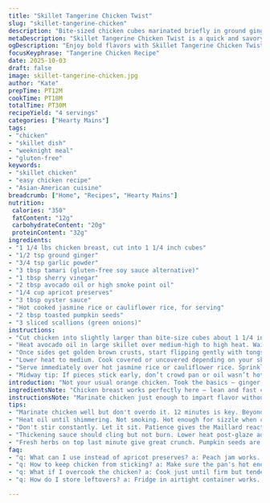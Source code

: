 ```yaml
---
title: "Skillet Tangerine Chicken Twist"
slug: "skillet-tangerine-chicken"
description: "Bite-sized chicken cubes marinated briefly in ground ginger, garlic powder, tamari instead of soy, with a dash of sherry vinegar for depth. Cooked in avocado oil for higher smoke point, browned aggressively. Marmalade swapped for apricot preserves, hoisin replaced with oyster sauce to bring more umami and less sweetness. Garnished with toasted pumpkin seeds and scallion slices. A quick skillet dish, crunchy outside, juicy inside, sticky savory glaze with a hint of citrus tang. Focus on controlling pan heat, minimal stirring for that sear. Serve over steaming jasmine rice or cauliflower rice for lower carbs. Simple, bold, reliable for weeknight dinner."
metaDescription: "Skillet Tangerine Chicken Twist is a quick and savory weeknight dish with vibrant flavors and satisfying textures."
ogDescription: "Enjoy bold flavors with Skillet Tangerine Chicken Twist, a savory dish combining ginger, tamari, and apricot preserves for a delicious twist."
focusKeyphrase: "Tangerine Chicken Recipe"
date: 2025-10-03
draft: false
image: skillet-tangerine-chicken.jpg
author: "Kate"
prepTime: PT12M
cookTime: PT18M
totalTime: PT30M
recipeYield: "4 servings"
categories: ["Hearty Mains"]
tags:
- "chicken"
- "skillet dish"
- "weeknight meal"
- "gluten-free"
keywords:
- "skillet chicken"
- "easy chicken recipe"
- "Asian-American cuisine"
breadcrumb: ["Home", "Recipes", "Hearty Mains"]
nutrition: 
 calories: "350"
 fatContent: "12g"
 carbohydrateContent: "20g"
 proteinContent: "32g"
ingredients:
- "1 1/4 lbs chicken breast, cut into 1 1/4 inch cubes"
- "1/2 tsp ground ginger"
- "3/4 tsp garlic powder"
- "3 tbsp tamari (gluten-free soy sauce alternative)"
- "1 tbsp sherry vinegar"
- "2 tbsp avocado oil or high smoke point oil"
- "1/4 cup apricot preserves"
- "3 tbsp oyster sauce"
- "Hot cooked jasmine rice or cauliflower rice, for serving"
- "2 tbsp toasted pumpkin seeds"
- "3 sliced scallions (green onions)"
instructions:
- "Cut chicken into slightly larger than bite-size cubes about 1 1/4 inches. Toss chicken with ground ginger, garlic powder, tamari, and sherry vinegar. Let it marinate 12 minutes, no longer or acid starts denaturing the meat too much. The sherry vinegar adds a subtle tang that brightens the dark umami notes."
- "Heat avocado oil in large skillet over medium-high to high heat. Wait until oil is just shimmering but not smoking. Add chicken without crowding; they should sizzle loudly on contact. Don’t stir for at least 3 minutes — let edges crisp and brown. Adjust heat if browning too fast or not fast enough."
- "Once sides get golden brown crusts, start flipping gently with tongs or spatula. Even browning across surfaces matters. When almost all sides have that caramelized color, add apricot preserves and oyster sauce. Stir thoroughly to coat chicken pieces. The preserves melt down, creating a sticky glaze with fruity acidity. The oyster sauce adds deep savory backbone without excess sweetness."
- "Lower heat to medium. Cook covered or uncovered depending on your skillet until chicken no longer pink inside and a thick sauce clings to pieces, 5-7 minutes. Listen for gentle bubbling, not aggressive boil. Sauce should thicken but not scorch. Test chicken by cutting one piece near center; juices run clear and texture firm but tender."
- "Serve immediately over hot jasmine rice or cauliflower rice. Sprinkle with toasted pumpkin seeds for crunch and scallion slices for freshness and color contrast. Pumpkin seeds give a surprising nutty bite that replaces sesame seeds’ typical role."
- "Midway tip: If pieces stick early, don’t crowd pan or oil wasn’t hot enough. Stir too frequently, lose crust, turn soggy. This is the common rookie mistake here."
introduction: "Not your usual orange chicken. Took the basics — ginger, soy, garlic — and switched them, rejigged quantities so the seasoning hits but chicken pops through. Tamari instead of soy less salty, sherry vinegar for zing. Apricot preserves instead of marmalade to soften the citrus note and match oyster sauce instead of hoisin for deeper savory tones. Cooking chicken properly is everything: you want golden brown crusts, not soggy pieces swimming in sweet sauce. Use high-temp oil like avocado for stable heat, and don’t mess with the chicken while it sears; patience brings that satisfying snap. Toss on pumpkin seeds and scallions last minute for crunch and freshness — no wasted steps. Think layers, texture, color, and a sauce that sticks like glue but not gluey. This dish saves you time and elevates simple ingredients to the next level."
ingredientsNote: "Chicken breast works perfectly here — lean and fast cooking. Cubed slightly bigger than typical bites to avoid drying out during sear and simmer. Ground ginger is drier and more potent than fresh, easier to control flavor in short marinades. Tamari works well as a soy substitute — less salty, gluten-free, more balanced. Switched marmalade to apricot preserves because they melt cleaner and have less bitterness, which oyster sauce balances with its meaty saltiness. Avocado oil or any oil with a smoke point above 400°F preferred to maintain even temp. Toasted pumpkin seeds replace sesame seeds for a nutty crunch that holds up better under saucing. Scallions should be last-minute garnish—adds bright onion notes that cut richness. Sherry vinegar is a small add but makes the whole sauce pop with brightness, can swap for rice vinegar but use less."
instructionsNote: "Marinate chicken just enough to impart flavor without chemically cooking it — 12 minutes max. Watch your pan temp carefully during searing: too low—no crust; too high—burnt exterior and raw interior. Let chicken pieces sit; don’t stir constantly for that caramelized Maillard reaction. When adding preserves and oyster sauce, stir thoroughly but gently; you want every piece glazed. Lower heat to medium to finish cooking in the sticky sauce without burning or drying out. Visual cues: thickened sauce clinging to chicken, juices running clear inside pieces, sizzling but not frantic. Fresh garnish at end — pumpkin seeds stay crunchy only if added at last moment. Multipurpose tip: If no apricot preserves, use peach jam or dilute orange marmalade with equal parts water to reduce bitterness. If no oyster sauce, dark soy sauce plus a teaspoon of fish sauce works in pinch but adjust salt carefully."
tips:
- "Marinate chicken well but don't overdo it. 12 minutes is key. Beyond that, the acid wrecks texture. Small bites of chicken get too mushy."
- "Heat oil until shimmering. Not smoking. Hot enough for sizzle when chicken hits the pan. Not too crowded in skillet. Crispiness needs room."
- "Don't stir constantly. Let it sit. Patience gives the Maillard reaction chance to work. Brown crust means flavor. Careful with flipping."
- "Thickening sauce should cling but not burn. Lower heat post-glaze addition. Listen for gentle bubbles. Sounds mean everything in cooking."
- "Fresh herbs on top last minute give great crunch. Pumpkin seeds are nutty influence. Scallions brighten the dish. Add them right before serving."
faq:
- "q: What can I use instead of apricot preserves? a: Peach jam works. Even orange marmalade can work, but add some water to cut bitterness."
- "q: How to keep chicken from sticking? a: Make sure the pan's hot enough. Don't dump too many pieces in. They need space to sear."
- "q: What if I overcook the chicken? a: Cook just until firm but tender. If overdone, dry outside will happen. Real risk on high heat."
- "q: How do I store leftovers? a: Fridge in airtight container works. Reheat gently. Don't microwaving too much or it gets rubbery."

---
```

